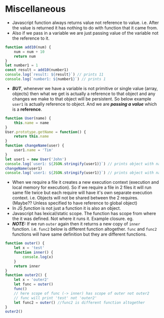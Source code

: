 # Miscellaneous
- Javascript function always returns value not reference to value. i.e. After the value is returned it has nothing to do with function that it came from.
- Also if we pass in a variable we are just passing value of the variable not the reference to it.
```javascript
function add10(num) {
    num = num + 10
    return num
}
let number1 = 1
const result = add10(number1)
console.log(`result: ${result}`) // prints 11
console.log(`number1: ${number1}`) // prints 1
```
- ***BUT***, whenever we have a variable is not primitive or single value (array, objects) then what we get is actually a reference to that object and any changes we make to that object will be persistent. So below example `user1` is actually reference to object. And we are ***passing a value*** which is a **reference**.
```javascript
function User(name) {
    this.name = name
}
User.prototype.getName = function() {
    return this.name
}
function changeName(user) {
    user1.name = 'Tim'
}
let user1 = new User('John')
console.log(`user1: ${JSON.stringify(user1)}`) // prints object with name John
changeName(user1)
console.log(`user1: ${JSON.stringify(user1)}`) // prints object with name Tim
```
- When we require a file it creates a new execution context (execution and local memory for execution).
 So if we require a file in 2 files it will run same file twice but each require will have it's own separate execution context.
 i.e. Objects will not be shared between the 2 requires. (Maybe?? Unless specified to have reference to global object)
- In JS *function* is not just a function it is also an object.
- Javascript has lexical/static scope. The function has scope from where the it was defined. Not where it runs it. Example closure. eg.
- ***NOTE:*** If we run `outer` again then it returns a new copy of `inner` function. i.e. `func2` below is different function altogether. `func` and `func2` functions will have same definition but they are different functions.
```javascript
function outer() {
    let x = 'test'
    function inner() {
        console.log(x)
    }
    return inner
}
function outer2() {
    let x = 'outer2'
    let func = outer()
    func()
    // here scope of func (-> inner) has scope of outer not outer2
    // func will print 'test' not 'outer2'
    let func2 = outer() //func2 is different function altogether
}
outer2()
```
